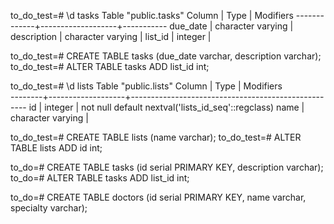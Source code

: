 to_do_test=# \d tasks
            Table "public.tasks"
   Column    |       Type        | Modifiers
-------------+-------------------+-----------
 due_date    | character varying |
 description | character varying |
 list_id     | integer           |

 to_do_test=# CREATE TABLE tasks (due_date varchar, description varchar);
 to_do_test=# ALTER TABLE tasks ADD list_id int;

 to_do_test=# \d lists
                               Table "public.lists"
  Column |       Type        |                     Modifiers                      
 --------+-------------------+----------------------------------------------------
  id     | integer           | not null default nextval('lists_id_seq'::regclass)
  name   | character varying |

  to_do_test=# CREATE TABLE lists (name varchar);
  to_do_test=# ALTER TABLE lists ADD id int;

to_do=# CREATE TABLE tasks (id serial PRIMARY KEY, description varchar);
to_do=# ALTER TABLE tasks ADD list_id int;

to_do=# CREATE TABLE doctors (id serial PRIMARY KEY, name varchar, specialty varchar);
